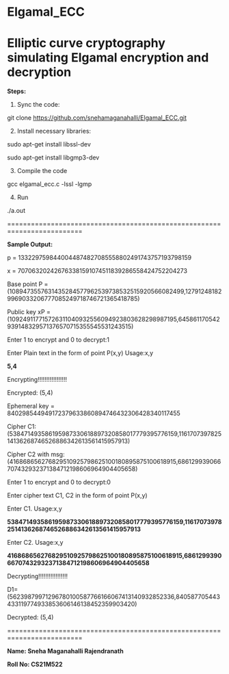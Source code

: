 # Elgamal_ECC
**Elliptic curve cryptography simulating Elgamal encryption and decryption**
=========================================================================


**Steps:**

1) Sync the code:

  git clone https://github.com/snehamaganahalli/Elgamal_ECC.git
  
2) Install necessary libraries:

  sudo apt-get install libssl-dev

  sudo apt-get install libgmp3-dev

3) Compile the code

  gcc elgamal_ecc.c -lssl -lgmp

4) Run

./a.out

=========================================================================

**Sample Output:**

p = 1332297598440044874827085558802491743757193798159

x = 707063202426763381591074511839286558424752204273

Base point P = (1089473557631435284577962539738532515920566082499,127912481829969033206777085249718746721365418785)

Public key xP =  (109249117715726311040932556094923803628298987195,645861170542939148329571376570715355545531243515)


Enter 1 to encrypt and 0 to decrypt:1

Enter Plain text in the form of point P(x,y) Usage:x,y

**5,4**

Encrypting!!!!!!!!!!!!!!!!!

Encrypted: (5,4)

Ephemeral key = 840298544949172379633860894746432306428340117455

Cipher C1: (538471493586195987330618897320858017779395776159,116170739782514136268746526886342613561415957913)

Cipher C2 with msg: (416868656276829510925798625100180895875100618915,686129939066707432932371384712198606964904405658)

Enter 1 to encrypt and 0 to decrypt:0

Enter cipher text C1, C2 in the form of point P(x,y)

Enter C1. Usage:x,y

**538471493586195987330618897320858017779395776159,116170739782514136268746526886342613561415957913**

Enter C2. Usage:x,y

**416868656276829510925798625100180895875100618915,686129939066707432932371384712198606964904405658**

Decrypting!!!!!!!!!!!!!!!!!

D1=(56239879971296780100587766166067413140932852336,840587705443433119774933853606146138452359903420)

Decrypted: (5,4)


=========================================================================

**Name: Sneha Maganahalli Rajendranath**

**Roll No: CS21M522**
